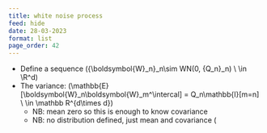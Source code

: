 ```yaml
---
title: white noise process
feed: hide
date: 28-03-2023
format: list
page_order: 42
---
```



-   Define a sequence  \(\{\boldsymbol{W}_n\}_n\sim WN(0, \{Q_n\}_n) \ \in \R^d\) 
-   The variance:  \(\mathbb{E}[\boldsymbol{W}_n\boldsymbol{W}_m^\intercal] = Q_n\mathbb{I}[m=n] \ \in \mathbb R^{d\times d}\) 
    -   NB: mean zero so this is enough to know covariance
    -   NB: no distribution defined, just mean and covariance \(